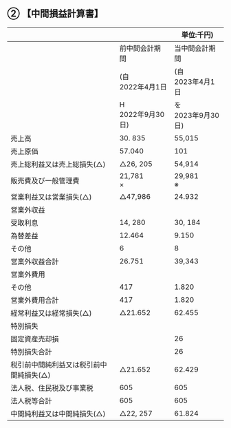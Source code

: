 ## ② 【中間損益計算書】

|                       |                  | 単位:千円)           |
|-----------------------|------------------|------------------|
|                       | 前中間会計期間          | 当中間会計期間          |
|                       | (自<br>2022年4月1日  | (自<br>2023年4月1日  |
|                       | H<br>2022年9月30日) | を<br>2023年9月30日) |
| 売上高                   | 30. 835          | 55,015           |
| 売上原価                  | 57.040           | 101              |
| 売上総利益又は売上総損失(△)       | △26, 205         | 54,914           |
| 販売費及び一般管理費            | 21,781<br>×      | 29,981<br>※      |
| 営業利益又は営業損失(△)         | △47,986          | 24.932           |
| 営業外収益                 |                  |                  |
| 受取利息                  | 14, 280          | 30, 184          |
| 為替差益                  | 12.464           | 9.150            |
| その他                   | 6                | 8                |
| 営業外収益合計               | 26.751           | 39,343           |
| 営業外費用                 |                  |                  |
| その他                   | 417              | 1.820            |
| 営業外費用合計               | 417              | 1.820            |
| 経常利益又は経常損失(△)         | △21.652          | 62.455           |
| 特別損失                  |                  |                  |
| 固定資産売却損               |                  | 26               |
| 特別損失合計                |                  | 26               |
| 税引前中間純利益又は税引前中間純損失(△) | △21.652          | 62.429           |
| 法人税、住民税及び事業税          | 605              | 605              |
| 法人税等合計                | 605              | 605              |
| 中間純利益又は中間純損失(△)       | △22, 257         | 61.824           |